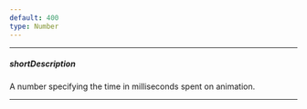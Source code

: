 ```yaml
---
default: 400
type: Number
---
```

---
##### shortDescription
A number specifying the time in milliseconds spent on animation.

---
